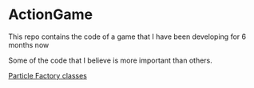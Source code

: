# ActionGame
This repo contains the code of a game that I have been developing for 6 months now

Some of the code that I believe is more important than others.

[Particle Factory classes](https://github.com/Hir-o/ActionGame/tree/main/AbstractFactory/Particles)
